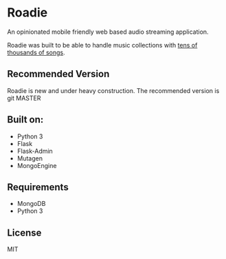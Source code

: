 Roadie
======

An opinionated mobile friendly web based audio streaming application.

Roadie was built to be able to handle music collections with [tens of thousands of songs](http://www.redferret.net/?page_id=38781).

Recommended Version
-------------------
Roadie is new and under heavy construction. The recommended version is git MASTER

Built on:
---------
* Python 3
* Flask
* Flask-Admin
* Mutagen
* MongoEngine

Requirements
------------
* MongoDB
* Python 3

License
-------
MIT
